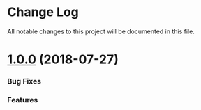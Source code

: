 # Change Log

All notable changes to this project will be documented in this file. 

<a name="1.0.0"></a>
# [1.0.0](https://github.com/devtoolboxuk/hashing) (2018-07-27)

### Bug Fixes

### Features
